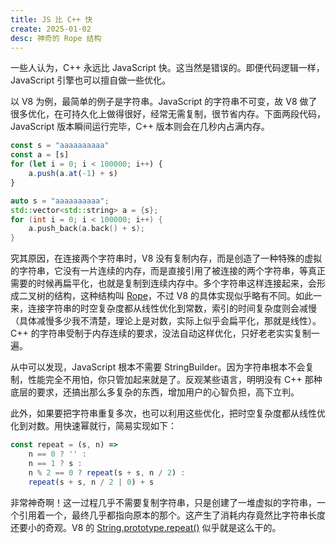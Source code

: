 ```yaml
---
title: JS 比 C++ 快
create: 2025-01-02
desc: 神奇的 Rope 结构
---
```


一些人认为，C++ 永远比 JavaScript 快。这当然是错误的。即便代码逻辑一样，JavaScript 引擎也可以擅自做一些优化。

以 V8 为例，最简单的例子是字符串。JavaScript 的字符串不可变，故 V8 做了很多优化，在可持久化上做得很好，经常无需复制，很节省内存。下面两段代码，JavaScript 版本瞬间运行完毕，C++ 版本则会在几秒内占满内存。

```js
const s = "aaaaaaaaaa"
const a = [s]
for (let i = 0; i < 100000; i++) {
    a.push(a.at(-1) + s)
}
```

```cpp
auto s = "aaaaaaaaaa";
std::vector<std::string> a = {s};
for (int i = 0; i < 100000; i++) {
    a.push_back(a.back() + s);
}
```

究其原因，在连接两个字符串时，V8 没有复制内存，而是创造了一种特殊的虚拟的字符串，它没有一片连续的内存，而是直接引用了被连接的两个字符串，等真正需要的时候再扁平化，也就是复制到连续内存中。多个字符串这样连接起来，会形成二叉树的结构，这种结构叫 [Rope](https://en.wikipedia.org/wiki/Rope_(data_structure))，不过 V8 的具体实现似乎略有不同。如此一来，连接字符串的时空复杂度都从线性优化到常数，索引的时间复杂度则会减慢（具体减慢多少我不清楚，理论上是对数，实际上似乎会扁平化，那就是线性）。C++ 的字符串受制于内存连续的要求，没法自动这样优化，只好老老实实复制一遍。

从中可以发现，JavaScript 根本不需要 StringBuilder。因为字符串根本不会复制，性能完全不用怕，你只管加起来就是了。反观某些语言，明明没有 C++ 那种底层的要求，还搞出那么多复杂的东西，增加用户的心智负担，高下立判。

此外，如果要把字符串重复多次，也可以利用这些优化，把时空复杂度都从线性优化到对数。用快速幂就行，简易实现如下：

```js
const repeat = (s, n) =>
    n == 0 ? '' :
    n == 1 ? s :
    n % 2 == 0 ? repeat(s + s, n / 2) :
    repeat(s + s, n / 2 | 0) + s
```

非常神奇啊！这一过程几乎不需要复制字符串，只是创建了一堆虚拟的字符串，一个引用着一个，最终几乎都指向原本的那个。这产生了消耗内存竟然比字符串长度还要小的奇观。V8 的 [String.prototype.repeat()](https://developer.mozilla.org/zh-CN/docs/Web/JavaScript/Reference/Global_Objects/String/repeat) 似乎就是这么干的。
